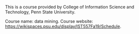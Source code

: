 This is a course provided by College of Information Science and Technology, Penn State University.

Course name: data mining.
Course website: https://wikispaces.psu.edu/display/IST557Fa19/Schedule.

